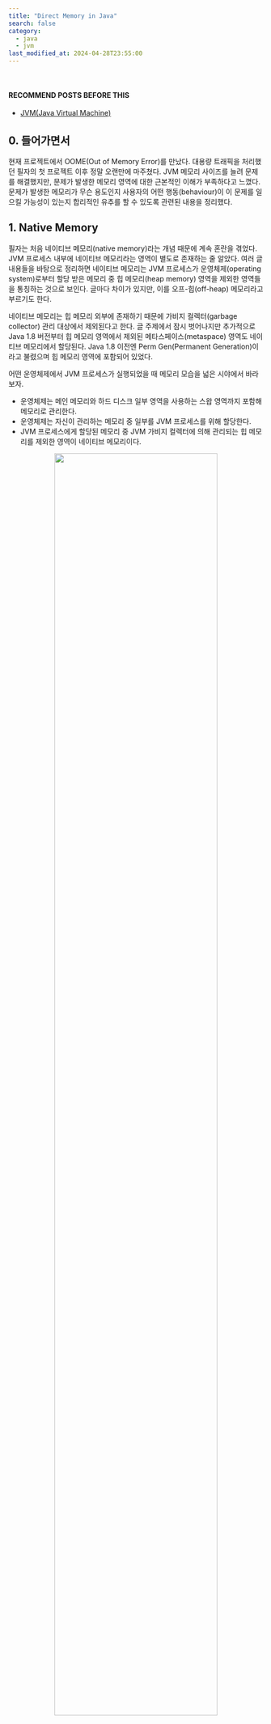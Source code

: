 ```yaml
---
title: "Direct Memory in Java"
search: false
category:
  - java
  - jvm
last_modified_at: 2024-04-28T23:55:00
---
```


<br/>

#### RECOMMEND POSTS BEFORE THIS

- [JVM(Java Virtual Machine)][what-is-jvm-link]

## 0. 들어가면서

현재 프로젝트에서 OOME(Out of Memory Error)를 만났다. 대용량 트래픽을 처리했던 필자의 첫 프로젝트 이후 정말 오랜만에 마주쳤다. JVM 메모리 사이즈를 늘려 문제를 해결했지만, 문제가 발생한 메모리 영역에 대한 근본적인 이해가 부족하다고 느꼈다. 문제가 발생한 메모리가 무슨 용도인지 사용자의 어떤 행동(behaviour)이 이 문제를 일으킬 가능성이 있는지 합리적인 유추를 할 수 있도록 관련된 내용을 정리했다. 

## 1. Native Memory

필자는 처음 네이티브 메모리(native memory)라는 개념 때문에 계속 혼란을 겪었다. JVM 프로세스 내부에 네이티브 메모리라는 영역이 별도로 존재하는 줄 알았다. 여러 글 내용들을 바탕으로 정리하면 네이티브 메모리는 JVM 프로세스가 운영체제(operating system)로부터 할당 받은 메모리 중 힙 메모리(heap memory) 영역을 제외한 영역들을 통칭하는 것으로 보인다. 글마다 차이가 있지만, 이를 오프-힙(off-heap) 메모리라고 부르기도 한다.

네이티브 메모리는 힙 메모리 외부에 존재하기 때문에 가비지 컬렉터(garbage collector) 관리 대상에서 제외된다고 한다. 글 주제에서 잠시 벗어나지만 추가적으로 Java 1.8 버전부터 힙 메모리 영역에서 제외된 메타스페이스(metaspace) 영역도 네이티브 메모리에서 할당된다. Java 1.8 이전엔 Perm Gen(Permanent Generation)이라고 불렸으며 힙 메모리 영역에 포함되어 있었다.

어떤 운영체제에서 JVM 프로세스가 실행되었을 때 메모리 모습을 넓은 시야에서 바라보자. 

- 운영체제는 메인 메모리와 하드 디스크 일부 영역을 사용하는 스왑 영역까지 포함해 메모리로 관리한다.
- 운영체제는 자신이 관리하는 메모리 중 일부를 JVM 프로세스를 위해 할당한다.
- JVM 프로세스에게 할당된 메모리 중 JVM 가비지 컬렉터에 의해 관리되는 힙 메모리를 제외한 영역이 네이티브 메모리이다. 

<p align="center">
  <img src="/images/posts/2024/direct-memory-in-java-01.png" width="80%" class="image__border">
</p>
<center>https://veribilimleri.wordpress.com/2017/03/15/java-jvm-memory-model-memory-management-in-java/</center>

## 2. Direct Memory and ByteBuffer in Java NIO

JVM 프로세스가 사용하는 네이티브 메모리 영역도 용도에 따라 구체적으로 분류가 된다. 예를 들어 JVM 프로세스가 효율적인 I/O 작업을 위해 네이티브 영역에 위치한 바이트 배열을 사용한다. 이 바이트 배열이 만들 때 필요한 공간을 다이렉트 메모리(direct memory)라고 부른다. 다이렉트 메모리를 사용할 때 왜 효율적인 I/O 작업이 가능한지에 대한 내용도 상당히 많기 때문에 다른 글로 정리할 예정이다.

<p align="center">
  <img src="/images/posts/2024/direct-memory-in-java-02.png" width="100%" class="image__border image__padding">
</p>
<center>https://learn.microsoft.com/en-us/azure/spring-apps/enterprise/concepts-for-java-memory-management</center>

<br/><br/>

필자가 겪은 OOM 에러는 다이렉트 메모리 공간이 부족해서 발생했다. 문제가 발생한 에러 로그를 살펴보면 `java.nio` 패키지에 위치한 DirectByteBuffer 클래스를 초기화할 때 에러가 발생한다. DirectByteBuffer 객체를 초기화 할 때 필요한 메모리 공간이 다이렉트 메모리이다. 

- Cannot reserve 4854065 bytes of direct buffer memory (allocated: 8787367, limit: 10475760)
- `-XX:MaxDirectMemorySize={N}` JVM 옵션으로 다이렉트 메모리를 더 크게 할당하면 문제를 해결할 수 있다.

<p align="center">
  <img src="/images/posts/2024/direct-memory-in-java-03.png" width="100%" class="image__border">
</p>

### 2.1. ByteBuffer Class

OOM 에러가 발생한 DirectByteBuffer 클래스는 무엇일까? 예전으로 거슬러 올라가면 I/O 작업이 느린 자바의 한계를 극복하기 위해 Java 1.4 버전부터 Java NIO(New I/O) 기능이 추가됬다. 이 `java.nio` 패키지에 포함된 ByteBuffer 추상 클래스의 구현체가 DirectByteBuffer 클래스다. Java NIO가 어떻게 I/O 속도를 개선했는지 관련된 설명은 이 [링크](http://eincs.com/2009/08/java-nio-bytebuffer-channel-file/) 글에 잘 되어 있다.

Java NIO는 파일을 읽을 때 다음과 같은 추상화 된 구조를 갖는다. 

- Channel 컴포넌트
  - 채널은 파일, 소켓 같은 I/O 기능들과 통신하기 위한 링크이다. 
  - 채널은 스트림과 다르게 양방향 통신이 가능하며 읽기와 쓰기가 동시에 가능하다.
- ByteBuffer 컴포넌트
  - 힙 메모리 혹은 네이티브 메모리 영역에 위치한 바이트 배열이다.
  - 읽기와 쓰기 연산이 합쳐져 캡슐화 된 컴포넌트다.
- 예를 들어 FileChannel 인스턴스에 의해 파일과 연결되고 ByteBuffer 인스턴스에 의해 읽기, 쓰기가 수행된다.

<p align="center">
  <img src="/images/posts/2024/direct-memory-in-java-04.png" width="80%" class="image__border">
</p>
<center>https://www.happycoders.eu/java/filechannel-memory-mapped-io-locks/</center>

### 2.2. Direct and Non-Direct Buffer

데이터를 읽고, 쓰는 연산이 캡슐화 된 ByteBuffer 인스턴스는 두 가지 종류가 있다. 

- 다이렉트 버퍼(direct buffer)
- 비-다이렉트 버퍼(non-direct buffer)

ByteBuffer 클래스 오라클 공식 문서를 살펴보면 다음과 같은 설명을 볼 수 있다.

> Direct vs. non-direct buffers<br/>
> A byte buffer is either direct or non-direct. Given a direct byte buffer, the Java virtual machine will make a best effort to perform native I/O operations directly upon it.<br/>
> ...<br/>
> A direct byte buffer may be created by invoking the allocateDirect factory method of this class. The buffers returned by this method typically have somewhat higher allocation and deallocation costs than non-direct buffers. The contents of direct buffers may reside outside of the normal garbage-collected heap, and so their impact upon the memory footprint of an application might not be obvious. It is therefore recommended that direct buffers be allocated primarily for large, long-lived buffers that are subject to the underlying system's native I/O operations. In general it is best to allocate direct buffers only when they yield a measureable gain in program performance. 

다음과 같이 요약할 수 있다.

- 다이렉트 버퍼를 사용하면 네이티브 I/O 작업을 최대한 수행한다.
- allocateDirect 팩토리 메소드에 의해 생성할 수 있다.
- 비-다이렉트 버퍼에 비해 메모리 할당, 해제 비용이 크다.
- 가비지 컬렉터가 관리하는 일반 힙 메모리 영역 밖에 위치하기 때문에 메모리 추적이 명확하지 않을 수 있다.
- 측정 가능한 퍼포먼스 이득이 있을 때만 사용하는 것이 최선이다. 

ByteBuffer 추상 클래스의 allocateDirect 팩토리 메소드를 사용하면 네이티브 영역의 메모리를 사용하는 ByteBuffer 인스턴스가 반환된다. ByteBuffer 인스턴스를 생성하는 allocateDirect 메소드와 allocate 메소드의 차이점을 살펴보자.

- allocateDirect 메소드
  - DirectByteBuffer 객체를 반환한다.
  - DirectByteBuffer 객체는 네이티브 메모리 영역을 사용한다.
- allocate 메소드
  - HeapByteBuffer 객체를 반환한다.
  - HeapByteBuffer 객체는 JVM 힙 메모리 영역을 사용한다.

```java
public abstract sealed class ByteBuffer
    extends Buffer
    implements Comparable<ByteBuffer>
    permits HeapByteBuffer, MappedByteBuffer {

    // direct buffer
    public static ByteBuffer allocateDirect(int capacity) {
        return new DirectByteBuffer(capacity);
    }

    // non-direct buffer
    public static ByteBuffer allocate(int capacity) {
        if (capacity < 0)
            throw createCapacityException(capacity);
        return new HeapByteBuffer(capacity, capacity, null);
    }

}
```

공식 문서와 코드로부터 어떤 ByteBuffer 인스턴스를 사용하느지에 따라서 JVM 힙 메모리를 사용할지 네이티브 메모리를 사용할지 결정된다는 사실을 유추할 수 있다. DirectByteBuffer, HeapByteBuffer 클래스의 추상 레이어 구조는 다음과 같다.

<p align="center">
  <img src="/images/posts/2024/direct-memory-in-java-05.png" width="60%" class="image__border">
</p>

## CLOSING

이번 글은 필자가 혼란을 겪은 메모리 영역에 대한 개념과 실제 OOM 에러가 발생한 클래스는 어떤 클래스인지 정리했다. 다음 글 주제는 OOM 에러가 발생한 원인과 이를 해결한 방법에 대해 정리할 예정이다.

#### REFERENCE

- <https://www.baeldung.com/java-jvm-memory-types>
- <https://dzone.com/articles/understanding-the-java-memory-model-and-the-garbag>
- <https://veribilimleri.wordpress.com/2017/03/15/java-jvm-memory-model-memory-management-in-java/>
- <https://www.betsol.com/blog/java-memory-management-for-java-virtual-machine-jvm/>
- <https://stackoverflow.com/questions/30622818/what-is-the-difference-between-off-heap-native-heap-direct-memory-and-native-m>
- <https://stackoverflow.com/questions/39675406/difference-between-metaspace-and-native-memory-in-java>
- <https://stackoverflow.com/questions/53451103/java-using-much-more-memory-than-heap-size-or-size-correctly-docker-memory-limi/53624438>
- <https://docs.oracle.com/javase/8/docs/api/java/nio/ByteBuffer.html>
- <https://learn.microsoft.com/en-us/azure/spring-apps/enterprise/concepts-for-java-memory-management>
- <https://www.happycoders.eu/java/bytebuffer-flip-compact/>
- <https://www.happycoders.eu/java/filechannel-memory-mapped-io-locks/>
- <http://eincs.com/2009/08/java-nio-bytebuffer-channel-file/>
- <https://homoefficio.github.io/2020/08/10/Java-NIO-FileChannel-%EA%B3%BC-DirectByteBuffer/>

[what-is-jvm-link]: https://junhyunny.github.io/information/java/what-is-jvm/
